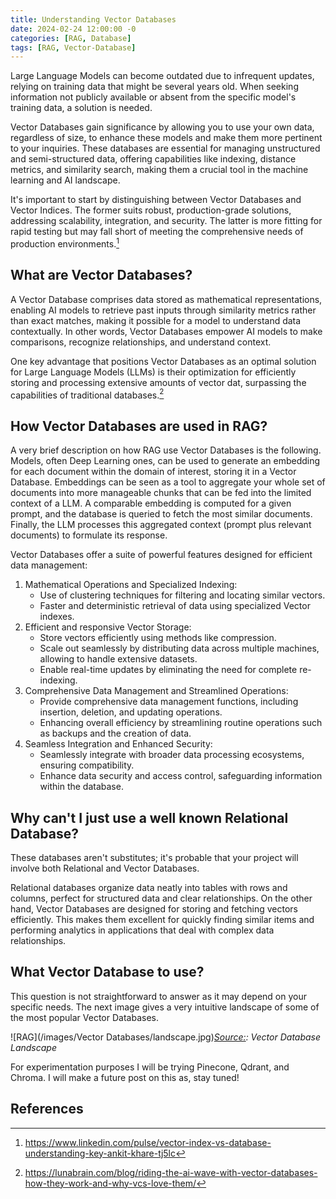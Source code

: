 ```yaml
---
title: Understanding Vector Databases
date: 2024-02-24 12:00:00 -0
categories: [RAG, Database]
tags: [RAG, Vector-Database]
---
```


Large Language Models can become outdated due to infrequent updates, relying on training data that might be several years old. When seeking information not publicly available or absent from the specific model's training data, a solution is needed.

Vector Databases gain significance by allowing you to use your own data, regardless of size, to enhance these models and make them more pertinent to your inquiries. These databases are essential for managing unstructured and semi-structured data, offering capabilities like indexing, distance metrics, and similarity search, making them a crucial tool in the machine learning and AI landscape.

It's important to start by distinguishing between Vector Databases and Vector Indices. The former suits robust, production-grade solutions, addressing scalability, integration, and security. The latter is more fitting for rapid testing but may fall short of meeting the comprehensive needs of production environments.[^fn-nth-1]


## What are Vector Databases?
A Vector Database comprises data stored as mathematical representations, enabling AI models to retrieve past inputs through similarity metrics rather than exact matches, making it possible for a model to understand data contextually. In other words, Vector Databases empower AI models to make comparisons, recognize relationships, and understand context.

One key advantage that positions Vector Databases as an optimal solution for Large Language Models (LLMs) is their optimization for efficiently storing and processing extensive amounts of vector dat, surpassing the capabilities of traditional databases.[^fn-nth-2]

## How Vector Databases are used in RAG?

A very brief description on how RAG use Vector Databases is the following. Models, often Deep Learning ones, can be used to generate an embedding for each document within the domain of interest, storing it in a Vector Database. Embeddings can be seen as a tool to aggregate your whole set of documents into more manageable chunks that can be fed into the limited context of a LLM. A comparable embedding is computed for a given prompt, and the database is queried to fetch the most similar documents. Finally, the LLM processes this aggregated context (prompt plus relevant documents) to formulate its response.

Vector Databases offer a suite of powerful features designed for efficient data management:

1. Mathematical Operations and Specialized Indexing:
    - Use of clustering techniques for filtering and locating similar vectors.
    - Faster and deterministic retrieval of data using specialized Vector indexes.
2. Efficient and responsive Vector Storage:
    - Store vectors efficiently using methods like compression.
    - Scale out seamlessly by distributing data across multiple machines, allowing to handle extensive datasets.
    - Enable real-time updates by eliminating the need for complete re-indexing.
3. Comprehensive Data Management and Streamlined Operations:
    - Provide comprehensive data management functions, including insertion, deletion, and updating operations.
    - Enhancing overall efficiency by streamlining routine operations such as backups and the creation of data.
4. Seamless Integration and Enhanced Security:
    - Seamlessly integrate with broader data processing ecosystems, ensuring compatibility.
    - Enhance data security and access control, safeguarding information within the database.


## Why can't I just use a well known Relational Database?

These databases aren't substitutes; it's probable that your project will involve both Relational and Vector Databases.

Relational databases organize data neatly into tables with rows and columns, perfect for structured data and clear relationships. On the other hand, Vector Databases are designed for storing and fetching vectors efficiently. This makes them excellent for quickly finding similar items and performing analytics in applications that deal with complex data relationships.

## What Vector Database to use?

This question is not straightforward to answer as it may depend on your specific needs. The next image gives a very intuitive landscape of some of the most popular Vector Databases.

![RAG](/images/Vector Databases/landscape.jpg)_[Source:](https://blog.det.life/why-you-shouldnt-invest-in-vector-databases-c0cd3f59d23c?gi=48719dcb8156c): Vector Database Landscape_


For experimentation purposes I will be trying Pinecone, Qdrant, and Chroma. I will make a future post on this as, stay tuned!


## References
[^fn-nth-1]: https://www.linkedin.com/pulse/vector-index-vs-database-understanding-key-ankit-khare-tj5lc
[^fn-nth-2]: https://lunabrain.com/blog/riding-the-ai-wave-with-vector-databases-how-they-work-and-why-vcs-love-them/